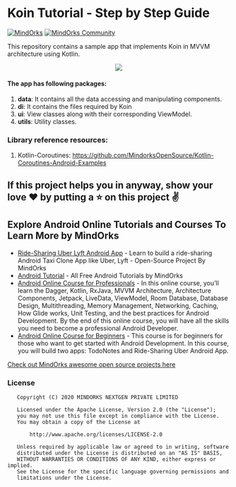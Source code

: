 # Koin Tutorial - Step by Step Guide
[![MindOrks](https://img.shields.io/badge/mindorks-opensource-blue.svg)](https://mindorks.com/open-source-projects)
[![MindOrks Community](https://img.shields.io/badge/join-community-blue.svg)](https://mindorks.com/join-community)

This repository contains a sample app that implements Koin in MVVM architecture using Kotlin.
<p align="center">
  <img src="https://github.com/MindorksOpenSource/Koin-Tutorial/blob/master/assets/banner-koin.png">
</p>


#### The app has following packages:
1. **data**: It contains all the data accessing and manipulating components.
2. **di**: It contains the files required by Koin
3. **ui**: View classes along with their corresponding ViewModel.
4. **utils**: Utility classes.

### Library reference resources:
1. Kotlin-Coroutines: https://github.com/MindorksOpenSource/Kotlin-Coroutines-Android-Examples


## If this project helps you in anyway, show your love :heart: by putting a :star: on this project :v:

## Explore Android Online Tutorials and Courses To Learn More by MindOrks
* [Ride-Sharing Uber Lyft Android App](https://github.com/MindorksOpenSource/ridesharing-uber-lyft-app) - Learn to build a ride-sharing Android Taxi Clone App like Uber, Lyft - Open-Source Project By MindOrks
* [Android Tutorial](https://mindorks.com/android-tutorial) - All Free Android Tutorials by MindOrks
* [Android Online Course for Professionals](https://mindorks.com/android-app-development-online-course-for-professionals) - In this online course, you’ll learn the Dagger, Kotlin, RxJava, MVVM Architecture, Architecture Components, Jetpack, LiveData, ViewModel, Room Database, Database Design, Multithreading, Memory Management, Networking, Caching, How Glide works, Unit Testing, and the best practices for Android Development. By the end of this online course, you will have all the skills you need to become a professional Android Developer.
* [Android Online Course for Beginners](https://mindorks.com/android-app-development-online-course-for-beginners) - This course is for beginners for those who want to get started with Android Development. In this course, you will build two apps: TodoNotes and Ride-Sharing Uber Android App.          

[Check out MindOrks awesome open source projects here](https://mindorks.com/open-source-projects)

### License
```
   Copyright (C) 2020 MINDORKS NEXTGEN PRIVATE LIMITED

   Licensed under the Apache License, Version 2.0 (the "License");
   you may not use this file except in compliance with the License.
   You may obtain a copy of the License at

       http://www.apache.org/licenses/LICENSE-2.0

   Unless required by applicable law or agreed to in writing, software
   distributed under the License is distributed on an "AS IS" BASIS,
   WITHOUT WARRANTIES OR CONDITIONS OF ANY KIND, either express or implied.
   See the License for the specific language governing permissions and
   limitations under the License.
```

